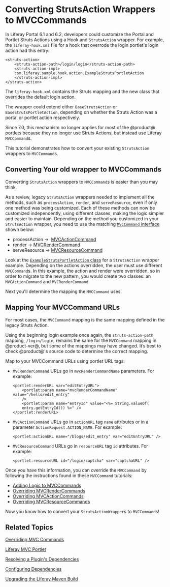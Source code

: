 # Converting StrutsAction Wrappers to MVCCommands [](id=converting-strutsactionwrappers-to-mvccommands)

In Liferay Portal 6.1 and 6.2, developers could customize the Portal and Portlet
Struts Actions using a Hook and `StrutsAction` wrapper. For example, the
`liferay-hook.xml` file for a hook that overrode the login portlet's login
action had this entry:

    <struts-action>
        <struts-action-path>/login/login</struts-action-path>
        <struts-action-impl>
        com.liferay.sample.hook.action.ExampleStrutsPortletAction
        </struts-action-impl>
    </struts-action>

The `liferay-hook.xml` contains the Struts mapping and the new class that 
overrides the default login action. 

The wrapper could extend either `BaseStrutsAction` or `BaseStrutsPortletAction`,
depending on whether the Struts Action was a portal or portlet action
respectively.

Since 7.0, this mechanism no longer applies for most of the @product@ portlets
because they no longer use Struts Actions, but  instead use Liferay
`MVCCommand`s.

This tutorial demonstrates how to convert your existing `StrutsAction` wrappers
to `MVCCommand`s. 

## Converting Your old wrapper to MVCCommands [](id=converting-your-old-wrapper-to-mvccommands)

Converting `StrutsAction` wrappers to `MVCCommand`s is easier than you may
think.

As a review, legacy `StrutsAction` wrappers needed to implement all the methods,
such as `processAction`, `render`, and `serveResource`, even if only one method
was being customized. Each of these methods can now be customized independently,
using different classes, making the logic simpler and easier to maintain.
Depending on the method you customized in your `StrutsAction` wrapper, you need
to use the matching
[`MVCCommand` interface](@platform-ref@/7.1-latest/javadocs/portal-kernel/com/liferay/portal/kernel/portlet/bridges/mvc/MVCCommand.html)
shown below:

-   processAction &rarr;  [MVCActionCommand](@platform-ref@/7.1-latest/javadocs/portal-kernel/com/liferay/portal/kernel/portlet/bridges/mvc/MVCActionCommand.html)
-   render &rarr; [MVCRenderCommand](@platform-ref@/7.1-latest/javadocs/portal-kernel/com/liferay/portal/kernel/portlet/bridges/mvc/MVCRenderCommand.html)
-   serveResource &rarr; [MVCResourceCommand](@platform-ref@/7.1-latest/javadocs/portal-kernel/com/liferay/portal/kernel/portlet/bridges/mvc/MVCResourceCommand.html)

Look at the
[`ExampleStrutsPortletAction` class](https://dev.liferay.com/develop/tutorials/-/knowledge_base/6-2/overriding-and-adding-struts-actions)
for a `StrutsAction` wrapper example. Depending on the actions overridden, the
user must use different `MVCCommand`s. In this example, the action and render
were overridden, so in order to migrate to the new pattern, you would create
two classes: an `MVCActionCommand` and `MVCRenderCommand`.

Next you'll determine the mapping the `MVCCommand` uses.

## Mapping Your MVCCommand URLs [](id=mapping-your-mvccommand-urls)

For most cases, the `MVCCommand` mapping is the same mapping defined in the 
legacy Struts Action.

Using the beginning login example once again, the `struts-action-path` mapping,
`/login/login`, remains the same for the `MVCCommand` mapping in @product-ver@,
but some of the mappings may have changed. It’s best to check @product@'s source
code to determine the correct mapping.

Map to your MVCCommand URLs using portlet URL tags:

-   `MVCRenderCommand` URLs go in `mvcRenderCommandName` parameters. For
    example:

        <portlet:renderURL var="editEntryURL">
            <portlet:param name="mvcRenderCommandName" value="/hello/edit_entry" 
            />
            <portlet:param name="entryId" value="<%= String.valueOf(
            entry.getEntryId()) %>" />
        </portlet:renderURL>    

-   `MVCActionCommand` URLs go in `actionURL` tag `name` attributes or in a
    parameter `ActionRequest.ACTION_NAME`. For example:

        <portlet:actionURL name="/blogs/edit_entry" var="editEntryURL" />
 
-   `MVCResourceCommand` URLs go in `resourceURL` tag `id` attributes. For
    example:

        <portlet:resourceURL id="/login/captcha" var="captchaURL" />

Once you have this information, you can override the `MVCCommand` by following
the instructions found in these `MVCCommand` tutorials:

-   [Adding Logic to MVCCommands](/develop/tutorials/-/knowledge_base/7-1/adding-logic-to-mvc-commands)
-   [Overriding MVCRenderCommands](/develop/tutorials/-/knowledge_base/7-1/overriding-mvcrendercommand)
-   [Overriding MVCActionCommands](/develop/tutorials/-/knowledge_base/7-1/overriding-mvcactioncommand)
-   [Overriding MVCResourceCommands](/develop/tutorials/-/knowledge_base/7-1/overriding-mvcresourcecommand)

Now you know how to convert your `StrutsActionWrapper`s to `MVCCommand`s!

## Related Topics [](id=related-topics)

[Overriding MVC Commands](/develop/tutorials/-/knowledge_base/7-1/overriding-mvc-commands)

[Liferay MVC Portlet](/develop/tutorials/-/knowledge_base/7-1/liferay-mvc-portlet)

[Resolving a Plugin's Dependencies](/develop/tutorials/-/knowledge_base/7-1/resolving-a-plugins-dependencies)

[Configuring Dependencies](/develop/tutorials/-/knowledge_base/7-1/configuring-dependencies)

[Upgrading the Liferay Maven Build](/develop/tutorials/-/knowledge_base/7-1/upgrading-the-liferay-maven-build)
